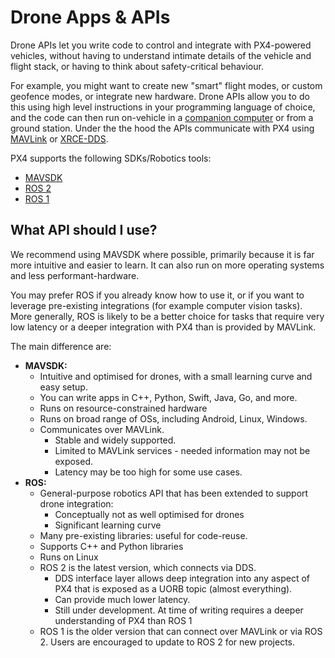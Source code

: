 # Drone Apps & APIs

Drone APIs let you write code to control and integrate with PX4-powered vehicles, without having to understand intimate details of the vehicle and flight stack, or having to think about safety-critical behaviour.

For example, you might want to create new "smart" flight modes, or custom geofence modes, or integrate new hardware. Drone APIs allow you to do this using high level instructions in your programming language of choice, and the code can then run on-vehicle in a [companion computer](../companion_computer/README.md) or from a ground station. Under the the hood the APIs communicate with PX4 using [MAVLink](../middleware/mavlink.md) or [XRCE-DDS](../middleware/xrce_dds.md).

PX4 supports the following SDKs/Robotics tools:
- [MAVSDK](https://mavsdk.mavlink.io/)
- [ROS 2](../ros/README.md)
- [ROS 1](../ros/README.md)

## What API should I use?

We recommend using MAVSDK where possible, primarily because it is far more intuitive and easier to learn. It can also run on more operating systems and less performant-hardware.

You may prefer ROS if you already know how to use it, or if you want to leverage pre-existing integrations (for example computer vision tasks). More generally, ROS is likely to be a better choice for tasks that require very low latency or a deeper integration with PX4 than is provided by MAVLink.

The main difference are:

- **MAVSDK:**
  - Intuitive and optimised for drones, with a small learning curve and easy setup.
  - You can write apps in C++, Python, Swift, Java, Go, and more.
  - Runs on resource-constrained hardware
  - Runs on broad range of OSs, including Android, Linux, Windows.
  - Communicates over MAVLink.
    - Stable and widely supported.
    - Limited to MAVLink services - needed information may not be exposed.
    - Latency may be too high for some use cases.
- **ROS:**
  - General-purpose robotics API that has been extended to support drone integration:
    - Conceptually not as well optimised for drones
    - Significant learning curve
  - Many pre-existing libraries: useful for code-reuse.
  - Supports C++ and Python libraries
  - Runs on Linux
  - ROS 2 is the latest version, which connects via DDS.
    - DDS interface layer allows deep integration into any aspect of PX4 that is exposed as a UORB topic (almost everything).
    - Can provide much lower latency.
    - Still under development. At time of writing requires a deeper understanding of PX4 than ROS 1
  - ROS 1 is the older version that can connect over MAVLink or via ROS 2. Users are encouraged to update to ROS 2 for new projects.

